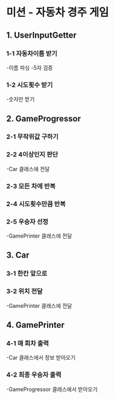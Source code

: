 # 미션 - 자동차 경주 게임

## 1. UserInputGetter

### 1-1 자동차이름 받기
-이름 파싱
-5자 검증

### 1-2 시도횟수 받기
-숫자만 받기

## 2. GameProgressor

### 2-1 무작위값 구하기
### 2-2 4이상인지 판단
-Car 클래스에 전달
### 2-3 모든 차에 반복
### 2-4 시도횟수만큼 반복
### 2-5 우승자 선정
-GamePrinter 클래스에 전달

## 3. Car

### 3-1 한칸 앞으로
### 3-2 위치 전달
-GamePrinter 클래스에 전달

## 4. GamePrinter

### 4-1 매 회차 출력
-Car 클래스에서 정보 받아오기

### 4-2 최종 우승자 출력
-GameProgressor 클래스에서 받아오기
